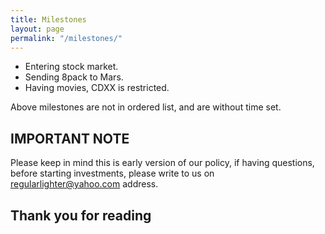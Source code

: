 ```yaml
---
title: Milestones
layout: page
permalink: "/milestones/"
---
```


- Entering stock  market.
- Sending 8pack to Mars.
- Having movies, CDXX is restricted.

Above milestones are not in ordered list, and are without time set.

## IMPORTANT NOTE
Please keep in mind this is early version of our policy, if having questions, before starting investments, please write to us on [regularlighter@yahoo.com](mailto:regularlighter@yahoo.com) address.

## Thank you for reading